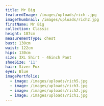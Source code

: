 ```yaml
---
title: Mr Big
featuredImage: /images/uploads/rich-.jpg
imageThumbnail: /images/uploads/rich2.jpg
firstName: Mr Big
collection: Classic
height: 187cm
measurementType: chest
bust: 130cm
waist: 122cm
hips: 130cm
size: 3XL Shirt - 46inch Pant
shoeSize: '11'
hair: Siver Fox
eyes: Blue
imagePortfolio:
  - image: /images/uploads/rich5.jpg
  - image: /images/uploads/rich3.jpg
  - image: /images/uploads/rich2.jpg
  - image: /images/uploads/rich1.jpg
---
```


